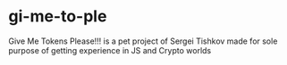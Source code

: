 # gi-me-to-ple
Give Me Tokens Please!!! is a pet project of Sergei Tishkov made for sole purpose of getting experience in JS and Crypto worlds

